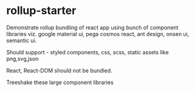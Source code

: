 # rollup-starter


Demonstrate rollup bundling of react app using bunch of component libraries viz. google material ui, pega cosmos react, ant design, onsen ui, semantic ui.

Should support - styled components, css, scss, static assets like png,svg,json

React, React-DOM should not be bundled.

Treeshake these large component libraries
